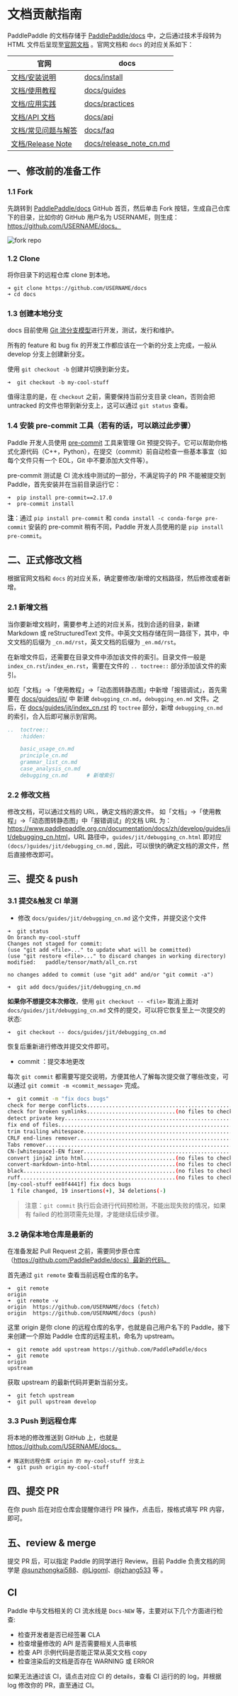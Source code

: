 # 文档贡献指南


PaddlePaddle 的文档存储于 [PaddlePaddle/docs](https://github.com/PaddlePaddle/docs) 中，之后通过技术手段转为 HTML 文件后呈现至[官网文档](https://www.paddlepaddle.org.cn/documentation/docs/zh/guides/index_cn.html) 。官网文档和 `docs` 的对应关系如下：

| 官网 |  docs |
| -- | -- |
| [文档/安装说明](https://www.paddlepaddle.org.cn/documentation/docs/zh/install/index_cn.html) | [docs/install](https://github.com/PaddlePaddle/docs/tree/develop/docs/install) |
| [文档/使用教程](https://www.paddlepaddle.org.cn/documentation/docs/zh/guides/index_cn.html) | [docs/guides](https://github.com/PaddlePaddle/docs/tree/develop/docs/guides)  |
| [文档/应用实践](https://www.paddlepaddle.org.cn/documentation/docs/zh/practices/index_cn.html) | [docs/practices](https://github.com/PaddlePaddle/docs/tree/develop/docs/practices) |
| [文档/API 文档](https://www.paddlepaddle.org.cn/documentation/docs/zh/api/index_cn.html) | [docs/api](https://github.com/PaddlePaddle/docs/tree/develop/docs/api) |
| [文档/常见问题与解答](https://www.paddlepaddle.org.cn/documentation/docs/zh/faq/index_cn.html) | [docs/faq](https://github.com/PaddlePaddle/docs/tree/develop/docs/faq) |
| [文档/Release Note](https://www.paddlepaddle.org.cn/documentation/docs/zh/release_note_cn.html) | [docs/release_note_cn.md](https://github.com/PaddlePaddle/docs/blob/develop/docs/release_note_cn.md) |

## 一、修改前的准备工作

### 1.1 Fork
先跳转到 [PaddlePaddle/docs](https://github.com/PaddlePaddle/docs) GitHub 首页，然后单击 Fork 按钮，生成自己仓库下的目录，比如你的 GitHub 用户名为 USERNAME，则生成： https://github.com/USERNAME/docs。

![fork repo](https://github.com/PaddlePaddle/docs/blob/develop/docs/dev_guides/images/docs-contributing-guides-fork-repo.png?raw=true)

### 1.2 Clone
将你目录下的远程仓库 clone 到本地。
```
➜ git clone https://github.com/USERNAME/docs
➜ cd docs
```

### 1.3 创建本地分支

docs 目前使用 [Git 流分支模型](https://nvie.com/posts/a-successful-git-branching-model/)进行开发，测试，发行和维护。

所有的 feature 和 bug fix 的开发工作都应该在一个新的分支上完成，一般从 develop 分支上创建新分支。

使用 `git checkout -b` 创建并切换到新分支。

```
➜  git checkout -b my-cool-stuff
```
值得注意的是，在 `checkout` 之前，需要保持当前分支目录 clean，否则会把 untracked 的文件也带到新分支上，这可以通过 `git status` 查看。

### 1.4 安装 pre-commit 工具（若有的话，可以跳过此步骤）

Paddle 开发人员使用 [pre-commit](https://pre-commit.com/) 工具来管理 Git 预提交钩子。它可以帮助你格式化源代码（C++，Python），在提交（commit）前自动检查一些基本事宜（如每个文件只有一个 EOL，Git 中不要添加大文件等）。

pre-commit 测试是 CI 流水线中测试的一部分，不满足钩子的 PR 不能被提交到 Paddle，首先安装并在当前目录运行它：

```
➜  pip install pre-commit==2.17.0
➜  pre-commit install
```

**注**：通过 `pip install pre-commit` 和 `conda install -c conda-forge pre-commit` 安装的 pre-commit 稍有不同，Paddle 开发人员使用的是 `pip install pre-commit`。

## 二、正式修改文档

根据官网文档和 `docs` 的对应关系，确定要修改/新增的文档路径，然后修改或者新增。

### 2.1 新增文档

当你要新增文档时，需要参考上述的对应关系，找到合适的目录，新建 Markdown 或 reStructuredText 文件。中英文文档存储在同一路径下，其中，中文文档的后缀为 `_cn.md/rst`，英文文档的后缀为 `_en.md/rst`。

在新增文件后，还需要在目录文件中添加该文件的索引。目录文件一般是 `index_cn.rst`/`index_en.rst`，需要在文件的 `.. toctree::` 部分添加该文件的索引。

如在「文档」->「使用教程」->「动态图转静态图」中新增「报错调试」，首先需要在 [docs/guides/jit/](https://www.paddlepaddle.org.cn/documentation/docs/zh/develop/guides/jit/index_cn.html) 中 新建 `debugging_cn.md`，`debugging_en.md` 文件。之后，在  [docs/guides/jit/index_cn.rst](https://www.paddlepaddle.org.cn/documentation/docs/zh/develop/guides/jit/index_cn.html)  的 `toctree` 部分，新增 `debugging_cn.md` 的索引，合入后即可展示到官网。

```rst
..  toctree::
    :hidden:

    basic_usage_cn.md
    principle_cn.md
    grammar_list_cn.md
    case_analysis_cn.md
    debugging_cn.md      # 新增索引
```

### 2.2 修改文档

修改文档，可以通过文档的 URL，确定文档的源文件。 如「文档」->「使用教程」->「动态图转静态图」中「报错调试」的文档 URL 为：<https://www.paddlepaddle.org.cn/documentation/docs/zh/develop/guides/jit/debugging_cn.html>，URL 路径中，`guides/jit/debugging_cn.html` 即对应 `(docs/)guides/jit/debugging_cn.md` , 因此，可以很快的确定文档的源文件，然后直接修改即可。


## 三、提交 & push


### 3.1 提交&触发 CI 单测

- 修改 `docs/guides/jit/debugging_cn.md` 这个文件，并提交这个文件

```
➜  git status
On branch my-cool-stuff
Changes not staged for commit:
(use "git add <file>..." to update what will be committed)
(use "git restore <file>..." to discard changes in working directory)
modified:   paddle/tensor/math/all_cn.rst

no changes added to commit (use "git add" and/or "git commit -a")

➜  git add docs/guides/jit/debugging_cn.md
```

  **如果你不想提交本次修改**，使用 `git checkout -- <file>` 取消上面对 `docs/guides/jit/debugging_cn.md` 文件的提交，可以将它恢复至上一次提交的状态:

```
➜  git checkout -- docs/guides/jit/debugging_cn.md
```
   恢复后重新进行修改并提交文件即可。

- commit ：提交本地更改

每次 `git commit` 都需要写提交说明，方便其他人了解每次提交做了哪些改变，可以通过 `git commit -m <commit_message>` 完成。

```bash
➜  git commit -m "fix docs bugs"
check for merge conflicts................................................Passed
check for broken symlinks............................(no files to check)Skipped
detect private key.......................................................Passed
fix end of files.........................................................Passed
trim trailing whitespace.................................................Passed
CRLF end-lines remover...................................................Passed
Tabs remover.............................................................Passed
CN-[whitespace]-EN fixer.................................................Passed
convert jinja2 into html.............................(no files to check)Skipped
convert-markdown-into-html...........................(no files to check)Skipped
black................................................(no files to check)Skipped
ruff.................................................(no files to check)Skipped
[my-cool-stuff ee8f4441f] fix docs bugs
 1 file changed, 19 insertions(+), 34 deletions(-)
```

> 注意：`git commit` 执行后会进行代码预检测，不能出现失败的情况，如果有 failed 的检测项需先处理，才能继续后续步骤。

### 3.2 确保本地仓库是最新的

在准备发起 Pull Request 之前，需要同步原仓库（https://github.com/PaddlePaddle/docs）最新的代码。

首先通过 `git remote` 查看当前远程仓库的名字。

```
➜  git remote
origin
➜  git remote -v
origin  https://github.com/USERNAME/docs (fetch)
origin  https://github.com/USERNAME/docs (push)
```

这里 origin 是你 clone 的远程仓库的名字，也就是自己用户名下的 Paddle，接下来创建一个原始 Paddle 仓库的远程主机，命名为 upstream。

```
➜  git remote add upstream https://github.com/PaddlePaddle/docs
➜  git remote
origin
upstream
```

获取 upstream 的最新代码并更新当前分支。
```
➜  git fetch upstream
➜  git pull upstream develop
```


### 3.3 Push 到远程仓库

将本地的修改推送到 GitHub 上，也就是 https://github.com/USERNAME/docs。

```
# 推送到远程仓库 origin 的 my-cool-stuff 分支上
➜  git push origin my-cool-stuff
```

## 四、提交 PR

在你 push 后在对应仓库会提醒你进行 PR 操作，点击后，按格式填写 PR 内容，即可。


## 五、review & merge

提交 PR 后，可以指定 Paddle 的同学进行 Review。目前 Paddle 负责文档的同学是 [@sunzhongkai588](https://github.com/sunzhongkai588)、[@Ligoml](https://github.com/Ligoml)、[@jzhang533](https://github.com/jzhang533) 等 。


## CI

Paddle 中与文档相关的 CI 流水线是 `Docs-NEW` 等，主要对以下几个方面进行检查:

- 检查开发者是否已经签署 CLA
- 检查增量修改的 API 是否需要相关人员审核
- 检查 API 示例代码是否能正常从英文文档 copy
- 检查渲染后的文档是否存在 WARNING 或 ERROR

如果无法通过该 CI，请点击对应 CI 的 details，查看 CI 运行的的 log，并根据 log 修改你的 PR，直至通过 CI。
